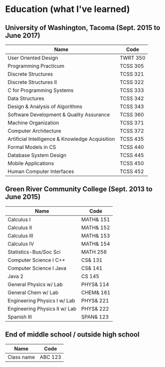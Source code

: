 # Education (what I've learned)

## University of Washington, Tacoma (Sept. 2015 to June 2017)

| Name                                            | Code     |
| ----------------------------------------------- | -------- |
| User Oriented Design                            | TWRT 350 |
| Programming Practicum                           | TCSS 305 |
| Discrete Structures                             | TCSS 321 |
| Discrete Structures II                          | TCSS 322 |
| C for Programming Systems                       | TCSS 333 |
| Data Structures                                 | TCSS 342 |
| Design & Analysis of Algorithms                 | TCSS 343 |
| Software Development & Quality Assurance        | TCSS 360 |
| Machine Organization                            | TCSS 371 |
| Computer Architecture                           | TCSS 372 |
| Artificial Intelligence & Knowledge Acquisition | TCSS 435 |
| Formal Models in CS                             | TCSS 440 |
| Database System Design                          | TCSS 445 |
| Mobile Applications                             | TCSS 450 |
| Human Computer Interfaces                       | TCSS 452 |


## Green River Community College (Sept. 2013 to June 2015)

| Name                          | Code      |
| ----------------------------- | --------- |
| Calculus I                    | MATH& 151 |
| Calculus II                   | MATH& 152 |
| Calculus III                  | MATH& 153 |
| Calculus IV                   | MATH& 154 |
| Statistics-Bus/Soc Sci        | MATH 256  |
| Computer Science I C++        | CS& 131   |
| Computer Science I Java       | CS& 141   |
| Java 2                        | CS 145    |
| General Physics w/ Lab        | PHYS& 114 |
| General Chem w/ Lab           | CHEM& 161 |
| Engineering Physics I w/ Lab  | PHYS& 221 |
| Engineering Physics II w/ Lab | PHYS& 222 |
| Spanish III                   | SPAN& 123 |


## End of middle school / outside high school

| Name       | Code    |
| ---------- | ------- |
| Class name | ABC 123 |
